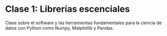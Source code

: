 # Clase 1: Librerías escenciales

Clase sobre el software y las herramientas fundamentales para la ciencia de datos con Python como Numpy, Matplotlib y Pandas.  
